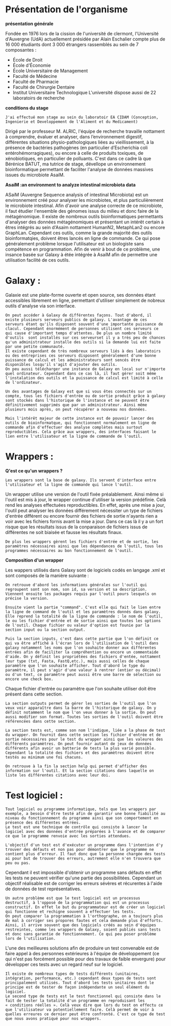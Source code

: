 # Présentation de l'organisme


**présentation générale**

Fondée en 1976 lors de la cission de l'université de clermont, l'Université d'Auvergne (UdA) actuellement présidée par Alain Eschalier compte plus de 16 000 étudiants dont 3 000 étrangers rassemblés au sein de 7 composantes :
- École de Droit
- École d'Économie
- École Universitaire de Management
- Faculté de Médecine
- Faculté de Pharmacie
- Faculté de Chirurgie Dentaire
- Institut Universitaire Technologique 
L'université dispose aussi de 22 laboratoirs de recherche

**conditions du stage**

	J'ai effectué mon stage au sein du laboratoir EA CIDAM (Conception, Ingenierie et Developpement de l'Aliment et du Medicament)
Dirigé par le professeur M. ALRIC, l'équipe de recherche travaille nottament à comprendre, évaluer et analyser, dans l’environnement digestif, différentes situations physio-pathologiques liées au vieillissement, à la présence de bactéries pathogènes (en particulier d’Escherichia coli entérohémorragiques), ou encore à celle de produits toxiques, de xénobiotiques, en particulier de polluants.
C'est dans ce cadre là que Bérénice BATUT, ma tutrice de stage, dévellope un environnement bioinformatique permettant de faciliter l'analyse de données massives issues du microbiote AsaiM. 


**AsaiM :an environment to analyze intestinal microbiota data**

ASaiM (Auvergne Sequence analysis of intestinal Microbiota) est un environnement créé pour analyxer les microbiotes, et plus particulièrement le microbiote intestinal. Afin d'avoir une analyse correcte de ce microbiote, il faut étudier l'ensemble des génomes issus du milieu et donc faire de la métagénomique.
	Il existe de nombreux outils bioinformatiques permettants d'analyser des données métagénomiques et présentant un intérêt certain à êtres intégrés au sein d'Asaim nottament HumanN2, MetaphLan2 ou encore GraphLan.
Cependant ces outils, comme la grande majorité des outils bioinformatqies, doivent êtres lancés en ligne de commande. Ce qui pose généralement problème lorsque l'utilisateur est un biologiste sans compétence en programmation.
	Afin de venir à bout de ce problème, une insance basée sur Galaxy à étée intégrée à AsaiM afin de permettre une utilisation facilité de ces outils.



# Galaxy :

Galaxie est une plate-forme ouverte et open source, ses données étant accessibles librement en ligne, permettant d'utiliser simplement de nobreux outils d'analyse via son interface.

	On peut accéder à Galaxy de différentes façons. Tout d'abord, il existe plusieurs serveurs publics de galaxy. L'avantage de ces serveurs étant qu'ils disposent souvent d'une importante puissance de clacul. Cependant énormément de personnes utilisent ces serveurs ce qui cause d'important temps d'attentes. De plus un nombre limité d'outils  sont installés sur ces serveurset il y a très peu de chances qu'un administrateur installe des outils si la demande lui est faite par une petite communauté.
	Il existe cependant de très nombreux serveurs liés à des laboratoirs ou des entreprises ces serveurs disposent généralement d'une bonne puissance de calcul et les administrateurs sont sencés être disponibles losqu'il s'agit d'ajouter des outils. 
	On peu aussi télécharger une instance de Galaxy en local sur n'importe quel ordinateur. Cependant dans ce cas là, il faut gérer soit même l'instalation des outils et la puissance de calcul est limité à celle de l'ordinateur.

	Un des avantages de Galaxy est que si vous êtes connectés sur un compte, tous les fichiers d'entrée ou de sortie produit grâce à galaxy sont stockés dans l'historique de l'instance et ne peuvent être définitivement supprimés que par un administrateur. Ainsi même plusieurs mois après, on peut récupérer a nouveau nos données.

	Mais l'intérêt majeur de cette instance est de pouvoir lancer des outils de bioinformatque, qui fonctionnent normalement en ligne de commande afin d'effectuer des analyse complètes mais surtout reproductibles. Cela grâce aux wrappers, des interfaces faisant le lien entre l'utilisateur et la ligne de commande de l'outil.


# Wrappers :

**Q'est ce qu'un wrappers ?**

	Les wrappers sont la base de galaxy. Ils servent d'interface entre l'utilisateur et la ligne de commande qui lance l'outil. 
Un wrapper utilise une version de l'outil fixée préalablement. Ainsi même si l'outil est mis à jour, le wrapper continue d'utiliser la version prédéfinie. Celà rend les analyses effectuées reproductibles. En effet, après une mise a jour, l'outil peut analyser les données différement nécessiter un type de fichiers d'entrée différent ou encore fournir des fichiers de sortie n'ayants rien a voir avec les fichiers fornis avant la mise a jour. Dans ce cas là il y a un fort risque que les résultats issus de la conparaison de fichiers issus de différentes ne soit biaisée et fausse les résultats finaux.

	De plus les wrappers gèrent les fichiers d'entrée et de sortie, les paramètres nécessaires ainsi que les dépendances de l'outil, tous les programmes nécessaires au bon fonctionnement de l'outil.


**Composition d'un wrapper**

Les wappers utilisés dans Galaxy sont de logiciels codés en langage .xml et sont composés de la manière suivante :

	On retrouve d'abord les informations générales sur l'outil qui regroupent sont son nom, son id, sa version et sa description. Viennent ensuite les packages requis par l'outil pours lesquels on précise la version. 

	Ensuite vient la partie "command". C'est elle qui fait le lien entre la ligne de command de l'outil et les paramètres donnés dans galaxy. Elle reprend la totalité de la ligne de commande : le nom de l'outil, le ou les fichier d'entrée et de sortie ainsi que toutes les options de l'outil. Chaque fichier ou valeur d'option est founie par la section input ou la section output.

	Puis la section inputs, c'est dans cette partie que l'on définit ce qui va être affiché à l'écran lors de l'utilisation de l'outil dans galaxy notamment les noms que l'on souhaite donner aux différentes entrées afin de faciliter la compréhention ou encore un commentaide d'aide. On y définit les propriétées des fichiers d'entée, nottament leur type (txt, Fasta, FastQ,etc.), mais aussi celles de chaque paramètre que l'on souhaite afficher. Tout d'abord le type du paramètre, il peut s'agir d'une valeur à rentrer (entier ou décimal) ou d'un text, ce paramètre peut aussi être une barre de sélection ou encore une check box. 
Chaque fichier d'entrée ou paramètre que l'on souhaite utiliser doit être présent dans cette section.

	La section outputs permet de gérer les sorties de l'outil que l'on veux voir apparaître dans la barre de l'historique de galaxy. On y définit notamment le nom que l'on veux donner à la sortie. On peut aussi modifier son format. Toutes les sorties de l'outil doivent être référencées dans cette section.

	La section tests est, comme son nom l'indique, liée a la phase de test du wrapper. On fournit dans cette section les fichier d'entrée et de sortie nécessaires pour le test du wrapper ainsi que les valeures des différents paramètres. On peut fournir autant de jeux de données différents afin avoir un batterie de tests la plus varié possible. Cependant la totalité des fichiers et des paramètres doivent être testés au minimum une foi chacuns.

	On retrouve à la fin la section help qui permet d'afficher des information sur l'outil. Et la section citations dans laquelle on liste les différentes citations avec leur doi.


# Test logiciel :

	Tout logiciel ou programme informatique, tels que les wrappers par exemple, a besoin d'être testé afin de garantir une bonne fiabilité au niveau du fonctionnement du programme ainsi que son comportement en présence des différentes entrées.
	Le test est une technique de contrôle qui consiste à lancer le logiciel avec des données d'entrée préparées à l'avance et de comparer ce que le programme renvoie avec les sorties attendues.

	L'objectif d'un test est d'exécuter un programme dans l'intention d'y trouver des défauts et non pas pour démontrer que le programme ne contient plus d’erreur. Il faut donc que la personne chargée des tests ai pour but de trouver des erreurs, autrement elle n'en trouvera que peu ou pas.
Cependant il est impossible d'obtenir un programme sans défauts en effet les tests ne peuvent vérifier qu'une partie des possibilitées. Cependant un objectif réalisable est de corriger les erreurs sévères et récurentes à l'aide de données de test représentatives.

	Un autre problème est que le test logiciel est un processus destructif, à l'opposé de la programmation qui est un processus constructif. En effet le but du programmateur est de créer un logiciel qui fonctionne et rechigne souvent a effectuer les tests.
	On peut comparer la programmation à l'orthographe, on a toujours plus de mal à corriger ses propores fautes et cela demande plus d'efforts. Ainsi, il arrive souvent que des logiciels créés au sein d'équipes restreintes, comme les wrappers de Galaxy, soient publiés sans tests et donc sans garantie de fonctionnement. Ce qui peu poser problème lors de l'utilisation.
L'une des meilleures solutions afin de produire un test convenable est de faire appel à des personnes extérieures à l'équipe de développement (ce qui n'est pas forcément possible pour des travaux de faible envergure) pour développer ces tests avec un regard neuf sur le logiciel.

	Il existe de nombreux types de tests différents (unitaires, intégration, performance, etc.) cependant deux types de tests sont principalement utilisés. Tout d'abord les tests unitaires dont le principe est de tester de façon indépendante un seul élément du logiciel.
	Le second type de tests est le test fonctionnel qui consiste dans le fait de tester la totalité d'un programme en reproduisant les « conditions réelles ». Celà veux dire que lors du test on effectu ce que l'utilisateur va potentiellement faire. Celà permet de voir à quelles erreures ce dernier peut être confronté. C'est ce type de test que nous avons pratiqué pour nos wrappers.


